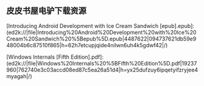 ## 皮皮书屋电驴下载资源 

[Experience Java EE! Using WebSphere Application Server Community Edition 2.1.pdf]: (ed2k://|file|Experience%20Java%20EE%21%20Using%20WebSphere%20Application%20Server%20Community%20Edition%202.1.pdf|8077946|f7c40f0b89469a658fb6c69d2bbb58cc|h=27i4boaiiwbtmt5as2delkvskjfbaysa|/)

[CCNP ONT Portable Command Guide.chm]: (ed2k://|file|CCNP%20ONT%20Portable%20Command%20Guide.chm|14603841|8bb71e0343dfef044ca12566f5d46d8d|h=u62ggfrh5qj4cnl2do5vexispvv625xx|/)

[Postfix (EPUB).pdf]: (ed2k://|file|Postfix%20%28EPUB%29.pdf|2614203|170714122fae28683c28a2757e52f81f|h=m4ohe5i7go3o3p6fysgg7fw4d5d6fpaj|/)

[Transactional Memory, 2nd Edition.pdf]: (ed2k://|file|Transactional%20Memory%2C%202nd%20Edition.pdf|1895185|1403ff22ecd80a1dfd0748159a1448dd|h=ebjgj3ujufqczeo52hnuowcpfgl2hlmd|/)

[A Course in Game Theory.pdf]: (ed2k://|file|A%20Course%20in%20Game%20Theory.pdf|2236467|a63e088041e73d3cc8578103de8cc2ae|h=qeq3fruo2tyd6nbgcoql6wurlx4qqg46|/)

[Java I_O.pdf]: (ed2k://|file|Java%20I_O.pdf|2235073|bc2fb23cd289fd36c7b1f40e76e9b990|h=nvd44s7x4lwzhvdekjngkleaxkrvkvfq|/)

[Introducing Android Development with Ice Cream Sandwich [epub].epub]: (ed2k://|file|Introducing%20Android%20Development%20with%20Ice%20Cream%20Sandwich%20%5Bepub%5D.epub|4487622|094737621db59e948004b6c87510f865|h=62h7etcupjqide4nilwn6uh4k5gdwf42|/)

[WRITE GREAT CODE Volume 2： Thinking Low-Level, Writing High-Level.pdf]: (ed2k://|file|WRITE%20GREAT%20CODE%20Volume%202%EF%BC%9A%20Thinking%20Low-Level%2C%20Writing%20High-Level.pdf|3290276|7ec2450bff6aa8dd5cd98e675c733c1a|h=eizyse5usx3actgd2fst7vvuovemikt2|/)

[Web开发修炼之道.pdf]: (ed2k://|file|Web%E5%BC%80%E5%8F%91%E4%BF%AE%E7%82%BC%E4%B9%8B%E9%81%93.pdf|4794161|fe7492f6bd29d1211484dca15d1fd273|h=jh2g6jycptv7l7paljutsvcuarkmdgzg|/)

[Beginning Zend Framework.pdf]: (ed2k://|file|Beginning%20Zend%20Framework.pdf|5099929|685e4fbd00b876adc6fbe53e9cc40a0c|h=q7iq7oov3lx7ubl34o4ojz3nvrzxewrl|/)

[Architecting Software Intensive Systems_ A Practitioners Guide.pdf]: (ed2k://|file|Architecting%20Software%20Intensive%20Systems_%20A%20Practitioners%20Guide.pdf|11009236|54cbc644ec4664f964ce8410de4d8104|h=zclh6jqhrbm5lkbbaq36gkub4ffhnfu6|/)

[深入JAVA虚拟机第二版.pdf]: (ed2k://|file|%E6%B7%B1%E5%85%A5JAVA%E8%99%9A%E6%8B%9F%E6%9C%BA%E7%AC%AC%E4%BA%8C%E7%89%88.pdf|19936351|9ff8b5d997f71246f0130e912a61e2c3|h=lnmnzdknzs4r5qbnb4cgknnmw6dpurlr|/)

[BlackBerry Bold For Dummies.pdf]: (ed2k://|file|BlackBerry%20Bold%20For%20Dummies.pdf|9831051|2074c9548a44f9a9b663418037dfcf17|h=oqeh25jnt75pk2buq2pxcpmhq3b6zxw5|/)

[Computer Viruses – From Theory to Applications.pdf]: (ed2k://|file|Computer%20Viruses%20%E2%80%93%20From%20Theory%20to%20Applications.pdf|2792738|09ee172ef79aae1a8c8aea82acc70d9d|h=lculobozkz6drgmwqiessyjhqpvipsqf|/)

[Windows Internals [Fifth Edition].pdf]: (ed2k://|file|Windows%20Internals%20%5BFifth%20Edition%5D.pdf|19237960|762740e3c03accd08ed87c5ea26a51d4|h=yx25dufzuy6ipqetyifzryjee4myagah|/)

[OpenSocial Network Programming.pdf]: (ed2k://|file|OpenSocial%20Network%20Programming.pdf|6252172|6439f0c371fafc21d4d75c3b44c49b5d|h=viwuyv7vmuylfthrgv2ptxoa5tx2mlpk|/)

[IOS Hacker’s Handbook.pdf]: (ed2k://|file|IOS%20Hacker%E2%80%99s%20Handbook.pdf|7239087|d86300a164f6d50415078c640ea77442|h=tgz5mqkyen5pb7adumveaf5tcib7pygk|/)

[Advanced SharePoint Services Solutions.pdf]: (ed2k://|file|Advanced%20SharePoint%20Services%20Solutions.pdf|4811083|5def9e67638415b81b99c31834706758|h=zurjgodesh26vfo65tk5mhvefoqfwtmf|/)

[JUnit Recipes_ Practical Methods for Programmer Testing.pdf]: (ed2k://|file|JUnit%20Recipes_%20Practical%20Methods%20for%20Programmer%20Testing.pdf|8134957|8af1396a3b50d9d0d3809622281cfbed|h=oudtoqulzx74vjzdeunlyjijpnzxwrlp|/)

[RESTful Web Services Cookbook中文版.pdf]: (ed2k://|file|RESTful%20Web%20Services%20Cookbook%E4%B8%AD%E6%96%87%E7%89%88.pdf|2471399|a24ba8a605c61b0d166a7488f539f5c7|h=bcnjvqoliwtraag45slahxcexbtnes7u|/)

[C语言接口与实现：创建可重用软件的技术.pdf]: (ed2k://|file|C%E8%AF%AD%E8%A8%80%E6%8E%A5%E5%8F%A3%E4%B8%8E%E5%AE%9E%E7%8E%B0%EF%BC%9A%E5%88%9B%E5%BB%BA%E5%8F%AF%E9%87%8D%E7%94%A8%E8%BD%AF%E4%BB%B6%E7%9A%84%E6%8A%80%E6%9C%AF.pdf|10712178|21f7758ecba8197084bbdc1237bcc594|h=jbznkpizeie4qwv2scirm3vkvseseup2|/)

[精通Perl.pdf]: (ed2k://|file|%E7%B2%BE%E9%80%9APerl.pdf|27293258|3c0ed7dda7f0fe4ecea36d8fd5c899a4|h=2uwu7uzh7adfeulqpw35kwro22xbiqig|/)

[Microsoft Office 2010 Digital Classroom.pdf]: (ed2k://|file|Microsoft%20Office%202010%20Digital%20Classroom.pdf|14287795|9ed1367d568c48adedb3d14cd3809a73|h=jrmd2x3wqnq3bhqmycljpydwovjyhqcc|/)

[About Face 3 _ The Essentials of Interaction Design.pdf]: (ed2k://|file|About%20Face%203%20_%20The%20Essentials%20of%20Interaction%20Design.pdf|12068953|09f01a2797015658444f707d01cc9b3f|h=f3s4kovmtxwihubnch6kb3um4uectif3|/)

[Oracle Database 11g PL_SQL编程实战.pdf]: (ed2k://|file|Oracle%20Database%2011g%20PL_SQL%E7%BC%96%E7%A8%8B%E5%AE%9E%E6%88%98.pdf|32802125|714774d9d5aedf4c28439dbbc915fc54|h=47ahuimy5mqdg27vtjjgprmtkzriikty|/)

[Scheduling Algorithms(调度算法 – 德国人写的).pdf]: (ed2k://|file|Scheduling%20Algorithms%28%E8%B0%83%E5%BA%A6%E7%AE%97%E6%B3%95%20%E2%80%93%20%E5%BE%B7%E5%9B%BD%E4%BA%BA%E5%86%99%E7%9A%84%29.pdf|1899312|2105699fa7ff99438ec26599fbb2388a|h=7hst566ga3sn6gazalgr7jyal2anypc7|/)

[Myths of Innovation.chm]: (ed2k://|file|Myths%20of%20Innovation.chm|4020219|a4bc75d8d7840bfed465f5e11c8227bb|h=tb2j2lqgdsb5a3obar4crey53wlycdlh|/)

[Puppet CookBook 2.7(中文).pdf]: (ed2k://|file|Puppet%20CookBook%202.7%28%E4%B8%AD%E6%96%87%29.pdf|1290622|eef0c4ae973099f2d92520460dab9f7a|h=6qyndnto4zn4hokoyla5qog42wguii3r|/)

[Building Web Applications with SVG.pdf]: (ed2k://|file|Building%20Web%20Applications%20with%20SVG.pdf|26729050|31e4b535f3cb9c0c53bc2b888d36943b|h=ue7qahvx5el2dfas7jgj4m3tyukymxlg|/)

[UML Distilled, Third Edition.chm]: (ed2k://|file|UML%20Distilled%2C%20Third%20Edition.chm|1598177|2efccee67e8682b9fc46def5c0ac782d|h=qoptonxfjp4eq3cptqqdhy7ju47pxi5q|/)

[顾客为什么购买.pdf]: (ed2k://|file|%E9%A1%BE%E5%AE%A2%E4%B8%BA%E4%BB%80%E4%B9%88%E8%B4%AD%E4%B9%B0.pdf|11439914|95c77ea459c536ef48c293bf5ed383f3|h=ivvp2brsmc5gknfpjesxyzzwekpsllpa|/)

[经济学（第18版）.pdf]: (ed2k://|file|%E7%BB%8F%E6%B5%8E%E5%AD%A6%EF%BC%88%E7%AC%AC18%E7%89%88%EF%BC%89.pdf|22553227|54433ccd9d44441d85c36addee88989e|h=eighixsxkpqkznkdg7eigedqdopz3e7j|/)

[Modern C++ Design.zip]: (ed2k://|file|Modern%20C%2B%2B%20Design.zip|575470|9fc7713ec13ee0ebe903ed2717474cb4|h=4a2o4jouze6mocvxizzm52v4hnqzboah|/)

[Python 3 Object oriented Programming.pdf]: (ed2k://|file|Python%203%20Object%20oriented%20Programming.pdf|5718080|c9867310317c244861dd6a409792393d|h=z7dgme63ho6e5oislhsxvaviwpozoehr|/)

[重来（Rework）中文版.pdf]: (ed2k://|file|%E9%87%8D%E6%9D%A5%EF%BC%88Rework%EF%BC%89%E4%B8%AD%E6%96%87%E7%89%88.pdf|1815356|012f03960a491582cdfdfc7daf1ce4c7|h=65f5nrbtntcm6xe35saq2t2ak6c57gfz|/)

[Team Foundation Server 2008 in Action.chm]: (ed2k://|file|Team%20Foundation%20Server%202008%20in%20Action.chm|9766890|7304ecc16e48f36f7cc3e0dc919fb6b2|h=uudoda6wnohq2tkpsn4372g6f4bcxtap|/)

[HTML5与CSS3权威指南.pdf]: (ed2k://|file|HTML5%E4%B8%8ECSS3%E6%9D%83%E5%A8%81%E6%8C%87%E5%8D%97.pdf|27096467|fb4cfd0e3c8b09b4c53dbc7d3099dca3|h=od7decdy7rt2zd6i7qgmykbml2pq2stj|/)

[算法（第4版）.pdf]: (ed2k://|file|%E7%AE%97%E6%B3%95%EF%BC%88%E7%AC%AC4%E7%89%88%EF%BC%89.pdf|25513964|d5cadb17ce724412b0aa1bf7b2473f19|h=ic5fiyna5n4wfoxnyutlwqrfowfroxz6|/)

[Learn Design for iOS Development.pdf]: (ed2k://|file|Learn%20Design%20for%20iOS%20Development.pdf|4917743|2997aab7707e9b4e1c94882d780d44cd|h=2wguscfe4oo75eafrnl4bcja7gyk3wmt|/)

[A Primer on Scientfic Programming with Python, Third Edition.pdf]: (ed2k://|file|A%20Primer%20on%20Scientfic%20Programming%20with%20Python%2C%20Third%20Edition.pdf|5522358|ca4b5058e71d8a11104c1cd5d2dd6eaa|h=zwygld4f7wbfjbapdmp7uskcb277aohn|/)

[Access 2010 For Dummies.pdf]: (ed2k://|file|Access%202010%20For%20Dummies.pdf|17383470|31baf2f4582054a73d4fb43725ed4cd2|h=f4kutwtpmeskmxchllg5fju73pcevbue|/)

[OpenCV Computer Vision with Python.pdf]: (ed2k://|file|OpenCV%20Computer%20Vision%20with%20Python.pdf|1413947|9918f1922cd95fa1ef566544f39e9021|h=cfub5gzy2eb7jfodx7axosndl4erri6g|/)

[Pro WF 4.5.pdf]: (ed2k://|file|Pro%20WF%204.5.pdf|16403831|ef9b20711383239cc19a2417de04585b|h=ddqti7gmei43mq37nxhycr6765sic6eh|/)

[Windows环境下32位汇编语言程序设计.chm]: (ed2k://|file|Windows%E7%8E%AF%E5%A2%83%E4%B8%8B32%E4%BD%8D%E6%B1%87%E7%BC%96%E8%AF%AD%E8%A8%80%E7%A8%8B%E5%BA%8F%E8%AE%BE%E8%AE%A1.chm|2840853|fa944892a497d19a0ee4879d8cddc83c|h=d6tujieghiznsq7kejppw4puybegbc25|/)

[Building the Realtime User Experience.pdf]: (ed2k://|file|Building%20the%20Realtime%20User%20Experience.pdf|6793860|9f94016111d0ce2acab1b6b439f22bd0|h=dooltlu7xnixewxxjvx7dd7gqrapqndi|/)

[Learn Windows PowerShell in a Month of Lunches.pdf]: (ed2k://|file|Learn%20Windows%20PowerShell%20in%20a%20Month%20of%20Lunches.pdf|10766206|afca864b2a0ecffd8b9b119e2a9f229e|h=7oyxwbw24oa6upftrcjgkcznxzemu33g|/)

[Accelerated C++中文版.pdf]: (ed2k://|file|Accelerated%20C%2B%2B%E4%B8%AD%E6%96%87%E7%89%88.pdf|16481040|40172f6263bf8613073d5df593f92184|h=p4tg4t7tw23h6ndlkmwalcbhxvhf2u2l|/)

[Advanced Mac OS X Programming.pdf]: (ed2k://|file|Advanced%20Mac%20OS%20X%20Programming.pdf|16012475|3827c5b9fe7583bd86417d4bc5ccff37|h=rwkggjgaxg2bktnzmx5l4no2r2lxj3gc|/)

[JavaScript 权威指南(第5版) 中文版-下.pdf]: (ed2k://|file|JavaScript%20%E6%9D%83%E5%A8%81%E6%8C%87%E5%8D%97%28%E7%AC%AC5%E7%89%88%29%20%E4%B8%AD%E6%96%87%E7%89%88-%E4%B8%8B.pdf|22403612|37ae27b61bceac75d09b14ebd665164c|h=knw4qbkxcypndw5lpt7uuqw4mvztbxoq|/)

[Virtualization for Security_ Including Sandboxing, Disaster Recovery, High Availability, Forensic Analysis, and Honeypotting.pdf]: (ed2k://|file|Virtualization%20for%20Security_%20Including%20Sandboxing%2C%20Disaster%20Recovery%2C%20High%20Availability%2C%20Forensic%20Analysis%2C%20and%20Honeypotting.pdf|7430495|ea07654264f04d9c63f584068a945318|h=ceyp22yxzaei4kam7mxn5qvhfa7g4qrb|/)

[C# 2010 for Programmers (Fourth Edition).pdf]: (ed2k://|file|C%23%202010%20for%20Programmers%20%28Fourth%20Edition%29.pdf|35774789|c30a6af1d5604d67341ad9418cd607e9|h=4argnmc6fee52kon2bv2oomk62qxfrds|/)

[Unity Game Development Essentials.pdf]: (ed2k://|file|Unity%20Game%20Development%20Essentials.pdf|7968869|118874dea1d8bb46768b78ca9608cdf3|h=tahkcrtijxirpy6zjusv73he2dvyiomg|/)

[可爱的 Python.pdf]: (ed2k://|file|%E5%8F%AF%E7%88%B1%E7%9A%84%20Python.pdf|7319542|fdaabff9bb785a35dfc5f26b6a857dcf|h=hu2zzca7xnyhanv27naufm3iymztz22x|/)

[Pragmatic Unit Testing in Java with JUnit.pdf]: (ed2k://|file|Pragmatic%20Unit%20Testing%20in%20Java%20with%20JUnit.pdf|1255634|13845ddcaa75a95f9aae1ee1fb0e6af5|h=c354lfvohuf4vynbvhvmvzhii2k4yhj5|/)

[Logging and Log Management.pdf]: (ed2k://|file|Logging%20and%20Log%20Management.pdf|12413682|66d636670a69deb6c104c8a75e1878b9|h=63y56inu5sfnf5ixdi4ydc4cpzocmdd5|/)

[3D Game Engine Programming.pdf]: (ed2k://|file|3D%20Game%20Engine%20Programming.pdf|9742681|b26d96f5c4787a6777f2262467c099f9|h=jtwb72m6y4qnkde4gejzn4a445jozs3l|/)

[Deep Sequencing Data Analysis.pdf]: (ed2k://|file|Deep%20Sequencing%20Data%20Analysis.pdf|5584068|b76bf9b2786026116d8cac6500fc5cc0|h=ppov3jfxqtoutmyv6mbuqin2lgyc7hch|/)

[Microinteractions, Full Color Edition.pdf]: (ed2k://|file|Microinteractions%2C%20Full%20Color%20Edition.pdf|25868871|7bafc4dbde3ecab42fd09942e7a7d902|h=qztvp4b3pi35euevuvp5ip6mlzxnz4ci|/)

[Practical Web 2.0 Applications with PHP.pdf]: (ed2k://|file|Practical%20Web%202.0%20Applications%20with%20PHP.pdf|7185393|b70ecc1bcc4d5685b1283be60a80c666|h=epfohbbaqvc54j7nc4uor223zyjgsv5c|/)

[JavaScript 权威指南(第5版)中文版 -上.pdf]: (ed2k://|file|JavaScript%20%E6%9D%83%E5%A8%81%E6%8C%87%E5%8D%97%28%E7%AC%AC5%E7%89%88%29%E4%B8%AD%E6%96%87%E7%89%88%20-%E4%B8%8A.pdf|50835687|06e95ce44a6e4331e10952ab4a5ddc67|h=uixtb2y7et5hasqjw2lnpdzzi4ywsolf|/)

[Database Design_ Know It All.pdf]: (ed2k://|file|Database%20Design_%20Know%20It%20All.pdf|2605338|bb9806344f429b9801ab699bb4514b51|h=wp4vdnmtenn3n6cq5oi5o3n5opulozer|/)

[Designing for Interaction_ Creating Smart Applications and Clever Devices.chm]: (ed2k://|file|Designing%20for%20Interaction_%20Creating%20Smart%20Applications%20and%20Clever%20Devices.chm|5960626|62b5cb22970e1f02993bdf40c357d4f7|h=a4a27vw2ogtdv3fif5g7pdg3dccmsx7r|/)

[深入浅出MySQL  第1部分(文件超过50M,分2部分).pdf]: (ed2k://|file|%E6%B7%B1%E5%85%A5%E6%B5%85%E5%87%BAMySQL%20%20%E7%AC%AC1%E9%83%A8%E5%88%86%28%E6%96%87%E4%BB%B6%E8%B6%85%E8%BF%8750M%2C%E5%88%862%E9%83%A8%E5%88%86%29.pdf|51934305|48e8092458797b4bd77d6931cb5b41ad|h=3jcasxeaznnknwcugh62nvqy7nq6ubd6|/)

[Fonts & Encodings (full bookmarks).pdf]: (ed2k://|file|Fonts%20%26%20Encodings%20%28full%20bookmarks%29.pdf|42835324|45c2ab2905c85ad103a82dc0ff17210c|h=hg4v5wt3tctr55hp46tqz327xs6rsbfd|/)

[XAMARIN MOBILE APPLICATION DEVELOPMENT FOR IOS.pdf]: (ed2k://|file|XAMARIN%20MOBILE%20APPLICATION%20DEVELOPMENT%20FOR%20IOS.pdf|3623971|4ad8d24e1903657cc5be35365a571d62|h=ebasxhpe6bkllusuubshrh22wcru2azq|/)

[REST in Practice_ Hypermedia and Systems Architecture.pdf]: (ed2k://|file|REST%20in%20Practice_%20Hypermedia%20and%20Systems%20Architecture.pdf|10850521|951e913c89d3ed28003a50fd7d7f6091|h=khf5jfsdrjksihyg4vgln7nind4drbbl|/)

[Beginning ASP.NET 3.5 in C# 2008_ From Novice to Professional, Second Edition.pdf]: (ed2k://|file|Beginning%20ASP.NET%203.5%20in%20C%23%202008_%20From%20Novice%20to%20Professional%2C%20Second%20Edition.pdf|26523575|0ed8f0791f38e6983c3b24230fe4ef58|h=uios7dmjtbx22h6afwigjdsapa76uxfy|/)

[IPv6 Core Protocols Implementation.pdf]: (ed2k://|file|IPv6%20Core%20Protocols%20Implementation.pdf|11018457|27c45bba04842cf835f69faaa6aefd1d|h=kpyqzwjjjpqef4b7hhb4whoaki2d5ydt|/)

[NXC_tutorial.pdf.pdf]: (ed2k://|file|NXC_tutorial.pdf.pdf|320029|afd359636b61cb3a947bdd69117c1f96|h=s2hcfvxfkv6gjwrd3fo337xfdpuj263a|/)

[Use Case Driven Object Modeling with UML_ Theory and Practice.pdf]: (ed2k://|file|Use%20Case%20Driven%20Object%20Modeling%20with%20UML_%20Theory%20and%20Practice.pdf|11839922|5d51b6aa5a5a0bd68a422d563944d130|h=e6tszp6a4ebehxqkyl2ouas3qw74lv2y|/)

[The Design and Implementation of the 4.4 BSD UNIX Operating System.pdf]: (ed2k://|file|The%20Design%20and%20Implementation%20of%20the%204.4%20BSD%20UNIX%20Operating%20System.pdf|23123003|94c759a30180d04ac41b81bb1d19a4fe|h=7zbi5di5dd4dzcmwgel6hrzcvl7r2drn|/)

[What Is HTML5_.pdf]: (ed2k://|file|What%20Is%20HTML5_.pdf|3586982|857a3f256fe44354d1dac4041b0c5b20|h=bqd7ojfbrzkqs2s2ig5nef4ygl7tqi57|/)

[Java范例开发大全(下).pdf]: (ed2k://|file|Java%E8%8C%83%E4%BE%8B%E5%BC%80%E5%8F%91%E5%A4%A7%E5%85%A8%28%E4%B8%8B%29.pdf|33170683|8b57458a198ce4d11a9ac466290f83b4|h=w2it64uc62eawjpopc4cxk73sbdyxipz|/)

[Java Enterprise in a Nutshell, 3rd Edition.chm]: (ed2k://|file|Java%20Enterprise%20in%20a%20Nutshell%2C%203rd%20Edition.chm|3348496|6caf9a8371dcd3f94da0fae9590175fb|h=wtydmtzzei7if3l65ytamqvgh7sz2eqa|/)

[The Mathematical Mechanic.pdf]: (ed2k://|file|The%20Mathematical%20Mechanic.pdf|5810565|5eb677bb8234e62be73043cd764a59e9|h=t3cuex7opi54e2yqsnpoz7a3qcw7cfzx|/)

[How to Cheat at Windows System Administration Using Command Line Scripts.pdf]: (ed2k://|file|How%20to%20Cheat%20at%20Windows%20System%20Administration%20Using%20Command%20Line%20Scripts.pdf|4955545|93bf017fa4e475374564a386fe6c49b4|h=maomo2ztalh2uga7o6rx3hcg4nvrsljx|/)

[Contributing to Eclipse.chm]: (ed2k://|file|Contributing%20to%20Eclipse.chm|5169939|9301f0029f9062db705807faea8039b8|h=gemeon4d6lidsupomg47f3w6v7n2lvjr|/)

[Linux设备驱动程序(第三版).pdf]: (ed2k://|file|Linux%E8%AE%BE%E5%A4%87%E9%A9%B1%E5%8A%A8%E7%A8%8B%E5%BA%8F%28%E7%AC%AC%E4%B8%89%E7%89%88%29.pdf|3341802|ec8a4e0b257f5a5ab09553ff8ea3b7eb|h=omgqdty55hgovitkhp7fbtx3wjqlkofx|/)

[CSS_ The Definitive Guide, 3rd Edition.chm]: (ed2k://|file|CSS_%20The%20Definitive%20Guide%2C%203rd%20Edition.chm|7995847|a0acb4fb6145dd5ab72a96b608a0e858|h=sqflrcysw3qtxu2nr2o4pxskd2spypuh|/)

[Windows Azure Platform, 2nd Edition.pdf]: (ed2k://|file|Windows%20Azure%20Platform%2C%202nd%20Edition.pdf|20904675|58e4aa583cd06583317dccda89a32411|h=auic7ee7gmxta7uixytqoyyfolbh5l7n|/)

